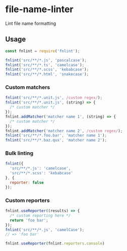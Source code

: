 # file-name-linter
Lint file name formatting

## Usage

```js
const fnlint = require('fnlint');

fnlint('src/**/*.js', 'pascalcase');
fnlint('src/**/*.ts', 'camelcase');
fnlint('src/**/*.scss', 'kebabcase');
fnlint('src/**/*.html', 'snakecase');
```

### Custom matchers
```js
fnlint('src/**/*.unit.js', /custom regex/);
fnlint('src/**/*.unit.js', (string) => {
  /* custom matcher */
});
fnlint.addMatcher('matcher name 1', (string) => {
  /* custom matcher */
});
fnlint.addMatcher('matcher name 2', /custom regex/);
fnlint('src/**/*.foo.bar', 'matcher name 1');
fnlint('src/**/*.baz.qux', 'matcher name 2');
```

### Bulk linting
```js
fnlint({
  'src/**/*.js': 'camelcase',
  'src/**/*.scss': 'kebabcase'
}, {
  reporter: false
});
```

### Custom reporters
```js
fnlint.useReporter((results) => {
  /* custom reporting here */
  return 'foo bar';
});
fnlint('src/**/*.js', 'camelCase');
// => 'foo bar'

fnlint.useReporter(fnlint.reporters.console)
```
